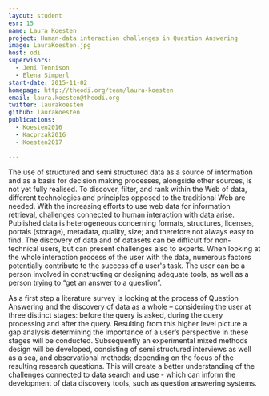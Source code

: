 ```yaml
---
layout: student
esr: 15
name: Laura Koesten
project: Human-data interaction challenges in Question Answering
image: LauraKoesten.jpg
host: odi
supervisors:
  - Jeni Tennison
  - Elena Simperl
start-date: 2015-11-02
homepage: http://theodi.org/team/laura-koesten
email: laura.koesten@theodi.org
twitter: laurakoesten
github: laurakoesten
publications:
  - Koesten2016
  - Kacprzak2016
  - Koesten2017

---
```

The use of structured and semi structured data as a source of information and as a basis for decision making processes, alongside other sources, is not yet fully realised. To discover, filter, and rank within the Web of data, different technologies and principles opposed to the traditional Web are needed. With the increasing efforts to use web data for information retrieval, challenges connected to human interaction with data arise. Published data is heterogeneous concerning formats, structures, licenses, portals (storage), metadata, quality, size; and therefore not always easy to find. The discovery of data and of datasets can be difficult for non-technical users, but can present challenges also to experts. When looking at the whole interaction process of the user with the data, numerous factors potentially contribute to the success of a user's task. The user can be a person involved in constructing or designing adequate tools, as well as a person trying to “get an answer to a question”.

As a first step a literature survey is looking at the process of Question Answering and the discovery of data as a whole – considering the user at three distinct stages: before the query is asked, during the query processing and after the query. Resulting from this higher level picture a gap analysis determining the importance of a user’s perspective in these stages will be conducted. Subsequently an experimental mixed methods design will be developed, consisting of semi structured interviews as well as a sea, and observational methods; depending on the focus of the resulting research questions. This will create a better understanding of the challenges connected to data search and use - which can inform the development of data discovery tools, such as question answering systems.
